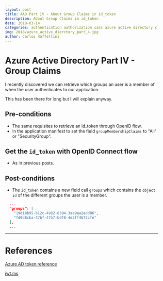 ```yaml
---
layout: post
title: AAD Part IV - About Group Claims in id_token
description: About Group Claims in id_token
date: 2018-03-14
categories: authentication authorization saas azure active directory claims
img: 2018/azure_active_dierctory_part_4.jpg
author: Carlos Raffellini
---
```


# Azure Active Directory Part IV - Group Claims

I recently discovered we can retrieve which groups an user is a member of when the user authenticates to our application.

This has been there for long but I will explain anyway.

## Pre-conditions

- The same requisites to retrieve an id_token through OpenID flow.
- In the application manifest to set the field `groupMembershipClaims` to "All" or "SecurityGroup".

## Get the `id_token` with OpenID Connect flow

- As in previous posts.

## Post-conditions

- The `id_token` contains a new field call `groups` which contains the `object id` of the different groups the user is a member.

```json
  ...
  "groups": [
    "19d18b95-b12c-4982-8394-3ae9aa2edd86",
    "fd9d8cba-47bf-47b7-bdf8-4e2ff4672cfe"
  ],
  ...
```

---

# References

[Azure AD token reference](https://docs.microsoft.com/en-us/azure/active-directory/develop/active-directory-token-and-claims)

[jwt.ms](https://jwt.ms/)
